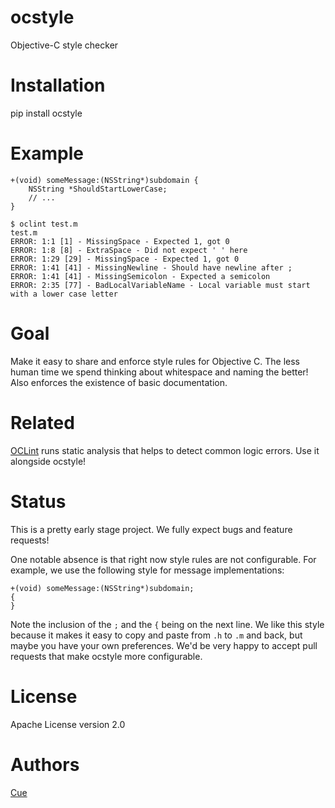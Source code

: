 ocstyle
=======

Objective-C style checker

# Installation

pip install ocstyle

# Example

```objc
+(void) someMessage:(NSString*)subdomain {
    NSString *ShouldStartLowerCase;
    // ...
}
```

```
$ oclint test.m
test.m
ERROR: 1:1 [1] - MissingSpace - Expected 1, got 0
ERROR: 1:8 [8] - ExtraSpace - Did not expect ' ' here
ERROR: 1:29 [29] - MissingSpace - Expected 1, got 0
ERROR: 1:41 [41] - MissingNewline - Should have newline after ;
ERROR: 1:41 [41] - MissingSemicolon - Expected a semicolon
ERROR: 2:35 [77] - BadLocalVariableName - Local variable must start with a lower case letter
```

# Goal

Make it easy to share and enforce style rules for Objective C.  The less human time we spend thinking about whitespace
and naming the better!  Also enforces the existence of basic documentation.

# Related

[OCLint](http://oclint.org/) runs static analysis that helps to detect common logic errors. Use it alongside ocstyle!

# Status

This is a pretty early stage project.  We fully expect bugs and feature requests!

One notable absence is that right now style rules are not configurable.  For example, we use the following style
for message implementations:

```objc
+(void) someMessage:(NSString*)subdomain;
{
}
```

Note the inclusion of the `;` and the `{` being on the next line. We like this style because it makes it easy to copy
and paste from `.h` to `.m` and back, but maybe you have your own preferences.  We'd be very happy to accept pull
requests that make ocstyle more configurable.

# License

Apache License version 2.0

# Authors

[Cue](http://www.cueup.com)
